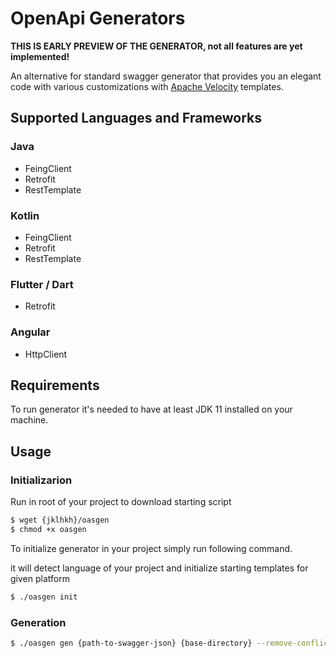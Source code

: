 # OpenApi Generators

**THIS IS EARLY PREVIEW OF THE GENERATOR, not all features are yet implemented!**

An alternative for standard swagger generator that provides you 
an elegant code with various customizations with [Apache Velocity](https://github.com/apache/velocity-engine) templates.

## Supported Languages and Frameworks

### Java
* FeingClient
* Retrofit
* RestTemplate

### Kotlin
* FeingClient
* Retrofit
* RestTemplate

### Flutter / Dart
* Retrofit

### Angular
* HttpClient


## Requirements
To run generator it's needed to have at least JDK 11 installed on your machine.

## Usage
### Initializarion
Run in root of your project to download starting script
```bash
$ wget {jklhkh}/oasgen
$ chmod +x oasgen
```

To initialize generator in your project simply run following command. 

it will detect language of your project and initialize starting templates for given platform
```bash
$ ./oasgen init
```


### Generation

```bash
$ ./oasgen gen {path-to-swagger-json} {base-directory} --remove-conflicted
```

